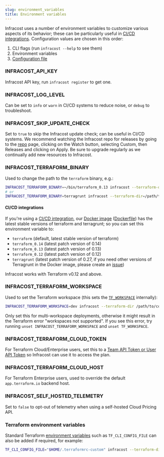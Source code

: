 ```yaml
---
slug: environment_variables
title: Environment variables
---
```


Infracost uses a number of environment variables to customize various aspects of its behavior; these can be particularly useful in [CI/CD integrations](integrations). Configuration values are chosen in this order:
1. CLI flags (run `infracost --help` to see them)
2. Environment variables
3. [Configuration file](/docs/config_file)

### INFRACOST_API_KEY
Infracost API key, run `infracost register` to get one.

### INFRACOST_LOG_LEVEL
Can be set to `info` or `warn` in CI/CD systems to reduce noise, or `debug` to troubleshoot.

### INFRACOST_SKIP_UPDATE_CHECK
Set to `true` to skip the Infracost update check; can be useful in CI/CD systems. We recommend watching the Infracost repo for releases by going to the [repo](https://github.com/infracost/infracost) page, clicking on the Watch button, selecting Custom, then Releases and clicking on Apply. Be sure to upgrade regularly as we continually add new resources to Infracost.

### INFRACOST_TERRAFORM_BINARY
Used to change the path to the `terraform` binary, e.g.:
  ```sh
  INFRACOST_TERRAFORM_BINARY=~/bin/terraform_0.13 infracost --terraform-dir /path/to/code
  # or
  INFRACOST_TERRAFORM_BINARY=terragrunt infracost --terraform-dir=/path/to/code
  ```

#### CI/CD integrations
If you're using a [CI/CD integration](integrations), our [Docker image](https://hub.docker.com/repository/docker/infracost/infracost) ([Dockerfile](https://github.com/infracost/infracost/blob/master/Dockerfile)) has the latest stable versions of terraform and terragrunt; so you can set this environment variable to:
- `terraform` (default, latest stable version of terraform)
- `terraform_0.14` (latest patch version of 0.14)
- `terraform_0.13` (latest patch version of 0.13)
- `terraform_0.12` (latest patch version of 0.12)
- `terragrunt` (latest patch version of 0.27, if you need other versions of Terragrunt in the Docker image, please create an [issue](https://github.com/infracost/infracost/issues/new/choose))

Infracost works with Terraform v0.12 and above.

### INFRACOST_TERRAFORM_WORKSPACE
Used to set the Terraform workspace (this sets the [`TF_WORKSPACE`](https://www.terraform.io/docs/cli/config/environment-variables.html#tf_workspace) internally):
  ```sh
  INFRACOST_TERRAFORM_WORKSPACE=dev infracost --terraform-dir /path/to/code
  ```

Only set this for multi-workspace deployments, otherwise it might result in the Terraform error "workspaces not supported". If you see this error, try running `unset INFRACOST_TERRAFORM_WORKSPACE` and `unset TF_WORKSPACE`.

### INFRACOST_TERRAFORM_CLOUD_TOKEN
For Terraform Cloud/Enterprise users, set this to a [Team API Token or User API Token](https://www.terraform.io/docs/cloud/users-teams-organizations/api-tokens.html) so Infracost can use it to access the plan.

### INFRACOST_TERRAFORM_CLOUD_HOST
For Terraform Enterprise users, used to override the default `app.terraform.io` backend host.

### INFRACOST_SELF_HOSTED_TELEMETRY
Set to `false` to opt-out of telemetry when using a self-hosted Cloud Pricing API.

### Terraform environment variables
Standard Terraform [environment variables](https://www.terraform.io/docs/commands/environment-variables.html) such as `TF_CLI_CONFIG_FILE` can also be added if required, for example:
```sh
TF_CLI_CONFIG_FILE="$HOME/.terraformrc-custom" infracost --terraform-dir /path/to/code
```
